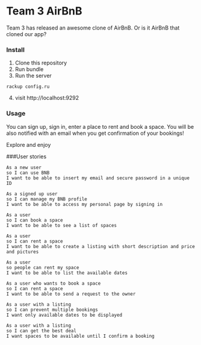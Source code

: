 # Team 3 AirBnB
Team 3 has released an awesome clone of AirBnB. Or is it AirBnB that cloned our app?

### Install
1. Clone this repository
2. Run bundle
3. Run the server
```
rackup config.ru
```
4. visit http://localhost:9292

### Usage

You can sign up, sign in, enter a place to rent and book a space.
You will be also notified with an email when you get confirmation of your bookings!

Explore and enjoy


###User stories
```
As a new user
so I can use BNB
I want to be able to insert my email and secure password in a unique ID
```

```
As a signed up user
so I can manage my BNB profile
I want to be able to access my personal page by signing in
```
```
As a user
so I can book a space
I want to be able to see a list of spaces
```
```
As a user
so I can rent a space
I want to be able to create a listing with short description and price and pictures
```
```
As a user
so people can rent my space
I want to be able to list the available dates
```
```
As a user who wants to book a space
so I can rent a space
I want to be able to send a request to the owner
```
```
As a user with a listing
so I can prevent multiple bookings
I want only available dates to be displayed
```
```
As a user with a listing
so I can get the best deal
I want spaces to be available until I confirm a booking
```
